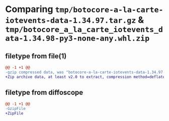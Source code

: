 # Comparing `tmp/botocore-a-la-carte-iotevents-data-1.34.97.tar.gz` & `tmp/botocore_a_la_carte_iotevents_data-1.34.98-py3-none-any.whl.zip`

## filetype from file(1)

```diff
@@ -1 +1 @@
-gzip compressed data, was "botocore-a-la-carte-iotevents-data-1.34.97.tar", last modified: Fri May  3 01:04:40 2024, max compression
+Zip archive data, at least v2.0 to extract, compression method=deflate
```

## filetype from diffoscope

```diff
@@ -1 +1 @@
-GzipFile
+ZipFile
```

